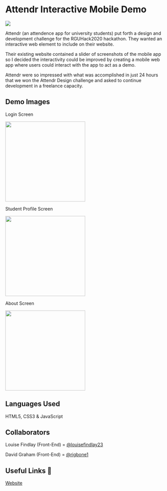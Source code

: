 # Attendr Interactive Mobile Demo

![](https://attendr.app/assets/img/attendr-logo.png)

Attendr (an attendence app for university students) put forth a design and development challenge for the RGUHack2020 hackathon. They wanted an interactive web element to include on their website.

Their existing website contained a slider of screenshots of the mobile app so I decided the interactivity could be improved by creating a mobile web app where users could interact with the app to act as a demo.

Attendr were so impressed with what was accomplished in just 24 hours that we won the Attendr Design challenge and asked to continue development in a freelance capacity.

## Demo Images

Login Screen

<img src="https://louisefindlay.com/img/attendr-mockup-1.png" width="250">

Student Profile Screen

<img src="https://louisefindlay.com/img/attendr-mockup-2.png" width="250">

About Screen

<img src="https://louisefindlay.com/img/attendr-mockup-3.png" width="250">

## Languages Used

HTML5, CSS3 & JavaScript

## Collaborators

Louise Findlay (Front-End) = [@louisefindlay23](https://github.com/louisefindlay23)

David Graham (Front-End) = [@rigbone1](https://github.com/rigbone1)

## Useful Links 🔗

[Website](https://louisefindlay.com/rguhack2020-attendr)
